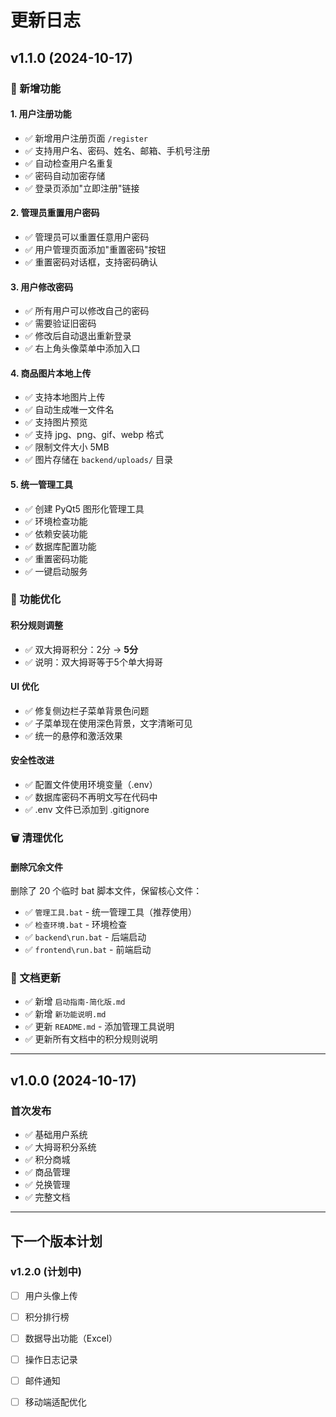 # 更新日志

## v1.1.0 (2024-10-17)

### 🎉 新增功能

#### 1. 用户注册功能
- ✅ 新增用户注册页面 `/register`
- ✅ 支持用户名、密码、姓名、邮箱、手机号注册
- ✅ 自动检查用户名重复
- ✅ 密码自动加密存储
- ✅ 登录页添加"立即注册"链接

#### 2. 管理员重置用户密码
- ✅ 管理员可以重置任意用户密码
- ✅ 用户管理页面添加"重置密码"按钮
- ✅ 重置密码对话框，支持密码确认

#### 3. 用户修改密码
- ✅ 所有用户可以修改自己的密码
- ✅ 需要验证旧密码
- ✅ 修改后自动退出重新登录
- ✅ 右上角头像菜单中添加入口

#### 4. 商品图片本地上传
- ✅ 支持本地图片上传
- ✅ 自动生成唯一文件名
- ✅ 支持图片预览
- ✅ 支持 jpg、png、gif、webp 格式
- ✅ 限制文件大小 5MB
- ✅ 图片存储在 `backend/uploads/` 目录

#### 5. 统一管理工具
- ✅ 创建 PyQt5 图形化管理工具
- ✅ 环境检查功能
- ✅ 依赖安装功能
- ✅ 数据库配置功能
- ✅ 重置密码功能
- ✅ 一键启动服务

### 🔧 功能优化

#### 积分规则调整
- ✅ 双大拇哥积分：2分 → **5分**
- ✅ 说明：双大拇哥等于5个单大拇哥

#### UI 优化
- ✅ 修复侧边栏子菜单背景色问题
- ✅ 子菜单现在使用深色背景，文字清晰可见
- ✅ 统一的悬停和激活效果

#### 安全性改进
- ✅ 配置文件使用环境变量（.env）
- ✅ 数据库密码不再明文写在代码中
- ✅ .env 文件已添加到 .gitignore

### 🗑️ 清理优化

#### 删除冗余文件
删除了 20 个临时 bat 脚本文件，保留核心文件：
- ✅ `管理工具.bat` - 统一管理工具（推荐使用）
- ✅ `检查环境.bat` - 环境检查
- ✅ `backend\run.bat` - 后端启动
- ✅ `frontend\run.bat` - 前端启动

### 📝 文档更新

- ✅ 新增 `启动指南-简化版.md`
- ✅ 新增 `新功能说明.md`
- ✅ 更新 `README.md` - 添加管理工具说明
- ✅ 更新所有文档中的积分规则说明

---

## v1.0.0 (2024-10-17)

### 首次发布

- ✅ 基础用户系统
- ✅ 大拇哥积分系统
- ✅ 积分商城
- ✅ 商品管理
- ✅ 兑换管理
- ✅ 完整文档

---

## 下一个版本计划

### v1.2.0 (计划中)

- [ ] 用户头像上传
- [ ] 积分排行榜
- [ ] 数据导出功能（Excel）
- [ ] 操作日志记录
- [ ] 邮件通知
- [ ] 移动端适配优化



